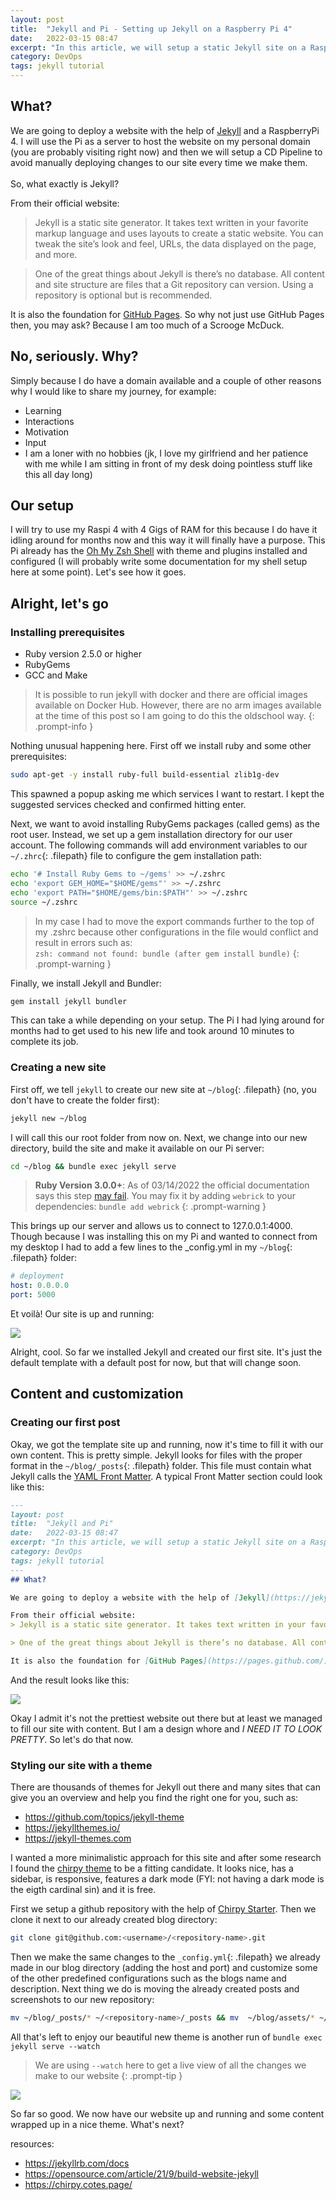```yaml
---
layout: post
title:  "Jekyll and Pi - Setting up Jekyll on a Raspberry Pi 4"
date:   2022-03-15 08:47
excerpt: "In this article, we will setup a static Jekyll site on a RaspberryPi 4 and create a simple CD pipeline for it."
category: DevOps
tags: jekyll tutorial
---
```

## What?

We are going to deploy a website with the help of [Jekyll](https://jekyllrb.com/) and a RaspberryPi 4. I will use the Pi as a server to host the website on my personal domain (you are probably visiting right now) and then we will setup a CD Pipeline to avoid manually deploying changes to our site every time we make them.<br>
<br>
So, what exactly is Jekyll?<br>

From their official website: 
> Jekyll is a static site generator. It takes text written in your favorite markup language and uses layouts to create a static website. You can tweak the site’s look and feel, URLs, the data displayed on the page, and more.

> One of the great things about Jekyll is there’s no database. All content and site structure are files that a Git repository can version. Using a repository is optional but is recommended.

It is also the foundation for [GitHub Pages](https://pages.github.com/). So why not just use GitHub Pages then, you may ask? Because I am too much of a Scrooge McDuck.

## No, seriously. Why?

Simply because I do have a domain available and a couple of other reasons why I would like to share my journey, for example:

- Learning
- Interactions
- Motivation
- Input
- I am a loner with no hobbies (jk, I love my girlfriend and her patience with me while I am sitting in front of my desk doing pointless stuff like this all day long)

## Our setup

I will try to use my Raspi 4 with 4 Gigs of RAM for this because I do have it idling around for months now and this way it will finally have a purpose. This Pi already has the [Oh My Zsh Shell](https://ohmyz.sh/) with theme and plugins installed and configured (I will probably write some documentation for my shell setup here at some point). Let's see how it goes.

## Alright, let's go

### Installing prerequisites

- Ruby version 2.5.0 or higher
- RubyGems
- GCC and Make

> It is possible to run jekyll with docker and there are official images available on Docker Hub. However, there are no arm images available at the time of this post so I am going to do this the oldschool way.
{: .prompt-info }

Nothing unusual happening here. First off we install ruby and some other prerequisites:

```bash
sudo apt-get -y install ruby-full build-essential zlib1g-dev
```

This spawned a popup asking me which services I want to restart. I kept the suggested services checked and confirmed hitting enter.

Next, we want to avoid installing RubyGems packages (called gems) as the root user. Instead, we set up a gem installation directory for our user account. The following commands will add environment variables to our `~/.zhrc`{: .filepath} file to configure the gem installation path:

```bash
echo '# Install Ruby Gems to ~/gems' >> ~/.zshrc
echo 'export GEM_HOME="$HOME/gems"' >> ~/.zshrc
echo 'export PATH="$HOME/gems/bin:$PATH"' >> ~/.zshrc
source ~/.zshrc
```

> In my case I had to move the export commands further to the top of my .zshrc because other configurations in
> the file would conflict and result in errors such as:  
> `zsh: command not found: bundle (after gem install bundle)`
{: .prompt-warning }

Finally, we install Jekyll and Bundler:

```bash
gem install jekyll bundler
```

This can take a while depending on your setup. The Pi I had lying around for months had to get used to his new life and took around 10 minutes to complete its job.

### Creating a new site

First off, we tell `jekyll` to create our new site at `~/blog`{: .filepath} (no, you don't have to create the folder first):

```bash
jekyll new ~/blog
```

I will call this our root folder from now on.
Next, we change into our new directory, build the site and make it available on our Pi server:

```bash
cd ~/blog && bundle exec jekyll serve
```

> **Ruby Version 3.0.0+**: As of 03/14/2022 the official documentation says this step [may fail](https://github.com/github/pages-gem/issues/752). You may fix it by adding `webrick` to your dependencies: `bundle add webrick`
{: .prompt-warning }

This brings up our server and allows us to connect to 127.0.0.1:4000. Though because I was installing this on my Pi and wanted to connect from my desktop I had to add a few lines to the _config.yml in my `~/blog`{: .filepath} folder:

```yaml
# deployment
host: 0.0.0.0
port: 5000
```

Et voilà! Our site is up and running:

![](/assets/images/template.png)

Alright, cool. So far we installed Jekyll and created our first site. It's just the default template with a default post for now, but that will change soon.

## Content and customization

### Creating our first post

Okay, we got the template site up and running, now it's time to fill it with our own content. This is pretty simple.
Jekyll looks for files with the proper format in the `~/blog/_posts`{: .filepath} folder. This file must contain what Jekyll calls the [YAML Front Matter](https://jekyllrb.com/docs/step-by-step/03-front-matter/).
A typical Front Matter section could look like this:

```markdown
---
layout: post
title:  "Jekyll and Pi"
date:   2022-03-15 08:47
excerpt: "In this article, we will setup a static Jekyll site on a RaspberryPi 4 and create a simple CD pipeline for it."
category: DevOps
tags: jekyll tutorial
---
## What?

We are going to deploy a website with the help of [Jekyll](https://jekyllrb.com/) and a RaspberryPi 4. Afterwards we are going to setup a CD Pipeline to avoid manually deploying changes to our site every time we make them. So, what exactly is Jekyll?

From their official website: 
> Jekyll is a static site generator. It takes text written in your favorite markup language and uses layouts to create a static website. You can tweak the site’s look and feel, URLs, the data displayed on the page, and more.

> One of the great things about Jekyll is there’s no database. All content and site structure are files that a Git repository can version. Using a repository is optional but is recommended.

It is also the foundation for [GitHub Pages](https://pages.github.com/). So why not just use GitHub Pages then, you may ask? Because I am too much of a Scrooge McDuck.
```

And the result looks like this:

![](/assets/images/post-1.png)

Okay I admit it's not the prettiest website out there but at least we managed to fill our site with content. But I am a design whore and *I NEED IT TO LOOK PRETTY*. So let's do that now.

### Styling our site with a theme

There are thousands of themes for Jekyll out there and many sites that can give you an overview and help you find the right one for you, such as:

- https://github.com/topics/jekyll-theme
- https://jekyllthemes.io/
- https://jekyll-themes.com

I wanted a more minimalistic approach for this site and after some research I found the [chirpy theme](https://github.com/cotes2020/jekyll-theme-chirpy/) to be a fitting candidate. It looks nice, has a sidebar, is responsive, features a dark mode (FYI: not having a dark mode is the eigth cardinal sin) and it is free.

First we setup a github repository with the help of [Chirpy Starter](https://github.com/cotes2020/chirpy-starter/generate). Then we clone it next to our already created blog directory:

```bash
git clone git@github.com:<username>/<repository-name>.git
```

Then we make the same changes to the `_config.yml`{: .filepath} we already made in our blog directory (adding the host and port) and customize some of the other predefined configurations such as the blogs name and description. Next thing we do is moving the already created posts and screenshots to our new repository:

```bash
mv ~/blog/_posts/* ~/<repository-name>/_posts && mv  ~/blog/assets/* ~/<repository-name>/assets
```

All that's left to enjoy our beautiful new theme is another run of `bundle exec jekyll serve --watch` 
> We are using `--watch` here to get a live view of all the changes we make to our website
{: .prompt-tip }

![](/assets/images/chirpy-1.png)

So far so good. We now have our website up and running and some content wrapped up in a nice theme. What's next?



resources: 
- https://jekyllrb.com/docs
- https://opensource.com/article/21/9/build-website-jekyll
- https://chirpy.cotes.page/
